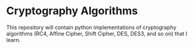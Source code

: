 # Cryptography Algorithms
This repository will contain python implementations of cryptography algorithms (RC4, Affine Cipher, Shift Cipher, DES, DES3, and so on) that I learn.
